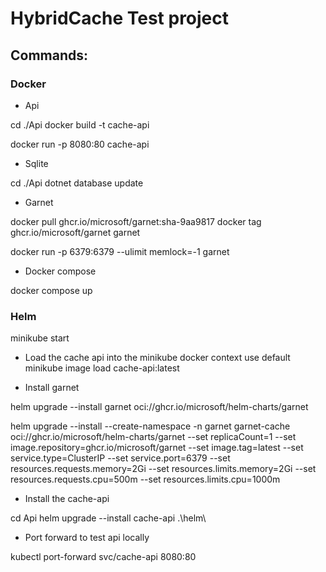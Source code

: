 # HybridCache Test project

## Commands:

### Docker

- Api

cd ./Api
docker build -t cache-api

docker run -p 8080:80 cache-api

- Sqlite

cd ./Api
dotnet database update

- Garnet

docker pull ghcr.io/microsoft/garnet:sha-9aa9817
docker tag ghcr.io/microsoft/garnet garnet

docker run -p 6379:6379 --ulimit memlock=-1 garnet

- Docker compose

docker compose up

### Helm

minikube start

- Load the cache api into the minikube
docker context use default
minikube image load cache-api:latest

- Install garnet

helm upgrade --install garnet oci://ghcr.io/microsoft/helm-charts/garnet

helm upgrade --install --create-namespace -n garnet garnet-cache oci://ghcr.io/microsoft/helm-charts/garnet --set replicaCount=1 --set image.repository=ghcr.io/microsoft/garnet --set image.tag=latest --set service.type=ClusterIP --set service.port=6379 --set resources.requests.memory=2Gi --set resources.limits.memory=2Gi --set resources.requests.cpu=500m --set resources.limits.cpu=1000m


- Install the cache-api

cd Api
helm upgrade --install cache-api .\helm\


- Port forward to test api locally

kubectl port-forward svc/cache-api 8080:80